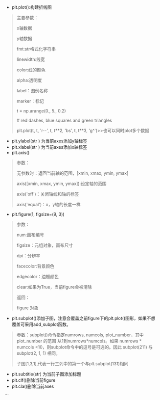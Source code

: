 * plt.plot\(\):构建折线图

> 主要参数：
>
> x轴数据
>
> y轴数据
>
> fmt:str格式化字符串
>
> linewidth:线宽
>
> color:线的颜色
>
> alpha:透明度
>
> label：图例名称
>
> marker：标记
>
> t = np.arange\(0., 5., 0.2\)
>
> \# red dashes, blue squares and green triangles
>
> plt.plot\(t, t, 'r--', t, t\*\*2, 'bs', t, t\*\*3, 'g^'\)&gt;&gt;也可以同时plot多个数据

* plt.ylabel\(str \)  为当前axes添加y轴标签
* plt.xlabel\(str \)  为当前axes添加x轴标签 
* plt.axis\(\)

> 参数：
>
> 无参数时：返回当前轴的范围，\[xmin, xmax, ymin, ymax\]
>
> axis\(\[xmin, xmax, ymin, ymax\]\):设定轴的范围
>
> axis\('off'\)：关闭轴线和轴的标签
>
> axis\('equal'\)：x，y轴的长度一样

* plt.figure\(1, figsize=\(9, 3\)\)

> 参数：
>
> num:画布编号
>
> figsize：元组对象，画布尺寸
>
> dpi：分辨率
>
> facecolor:背景颜色
>
> edgecolor：边框颜色
>
> clear:如果为True，当前figure会被清除
>
> 返回：
>
> figure 对象

* plt.subplot\(\)添加子图，注意会覆盖之前figure下的plt.plot\(\)图形，如果不想覆盖可采用add\_subplot函数。

> 参数：subplot\(\)命令指定numrows, numcols, plot\_number，其中 plot\_number 的范围 从1到numrows\*numcols。如果 numrows \* numcols &lt;10，则subplot命令中的逗号是可选的。因此 subplot\(211\) 与 subplot\(2, 1, 1\) 相同。
>
> 子图\[1,3,1\],代表一行三列中的第一个与plt.subplot\(131\)相同

* plt.subtitle\(str\)     为当前子图添加标题
* plt.clf\(\)删除当前figure
* plt.cla\(\)删除当前axes

\`\`\`


